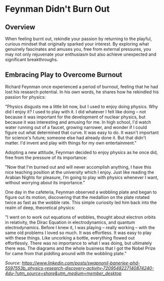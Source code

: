 # Feynman Didn't Burn Out

## Overview

When feeling burnt out, rekindle your passion by returning to the playful, curious mindset that originally sparked your interest. By exploring what genuinely fascinates and amuses you, free from external pressures, you may not only rejuvenate your enthusiasm but also achieve unexpected and significant breakthroughs.

## Embracing Play to Overcome Burnout

Richard Feynman once experienced a period of burnout, feeling that he had lost his research potential. In his own words, he shares how he rekindled his passion for physics:

"Physics disgusts me a little bit now, but I used to enjoy doing physics. Why did I enjoy it? I used to play with it. I did whatever I felt like doing – not because it was important for the development of nuclear physics, but because it was interesting and amusing for me. In high school, I'd watch water running out of a faucet, growing narrower, and wonder if I could figure out what determined that curve. It was easy to do. It wasn't important for science's future; someone else had already done it. But that didn't matter. I'd invent and play with things for my own entertainment."

Adopting a new attitude, Feynman decided to enjoy physics as he once did, free from the pressure of its importance:

"Now that I'm burned out and will never accomplish anything, I have this nice teaching position at the university which I enjoy. Just like reading the Arabian Nights for pleasure, I’m going to play with physics whenever I want, without worrying about its importance."

One day in the cafeteria, Feynman observed a wobbling plate and began to figure out its motion, discovering that the medallion on the plate rotated twice as fast as the wobble rate. This simple curiosity led him back into the realm of deep, theoretical physics:

"I went on to work out equations of wobbles, thought about electron orbits in relativity, the Dirac Equation in electrodynamics, and quantum electrodynamics. Before I knew it, I was playing – really working – with the same old problems I loved so much. It was effortless. It was easy to play with these things. Like uncorking a bottle, everything flowed out effortlessly. There was no importance to what I was doing, but ultimately there was. The diagrams and the whole business that I got the Nobel Prize for came from that piddling around with the wobbling plate."

_Source: https://www.linkedin.com/posts/swapnonil-banerjee-phd-5597553b_physics-research-discovery-activity-7209548227140874240-4du-?utm_source=share&utm_medium=member_desktop_

